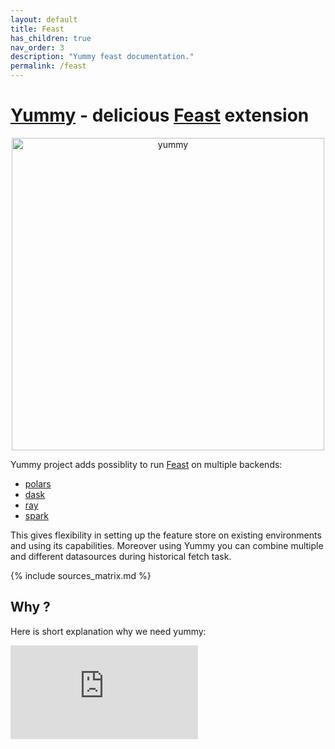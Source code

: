```yaml
---
layout: default
title: Feast
has_children: true
nav_order: 3
description: "Yummy feast documentation."
permalink: /feast
---
```


# [Yummy](https://github.com/yummyml/yummy) - delicious [Feast](https://github.com/feast-dev/feast) extension
<center><img src="{{ site.relative_url }}assets/images/yummy_transparent.png" alt="yummy" width="500" /></center>

Yummy project adds possiblity to run [Feast](https://github.com/feast-dev/feast) on multiple backends:
* [polars](https://github.com/pola-rs/polars)
* [dask](https://github.com/dask/dask)
* [ray](https://github.com/ray-project/ray)
* [spark](https://github.com/apache/spark)

This gives flexibility in setting up the feature store on existing environments and using its capabilities.
Moreover using Yummy you can combine multiple and different datasources during historical fetch task.

{% include sources_matrix.md %}

## Why ?

Here is short explanation why we need yummy:

<div class="video-container">
    <iframe src="https://www.youtube.com/embed/YinQxF4Gx54" frameborder="0" allowfullscreen></iframe>
</div>


